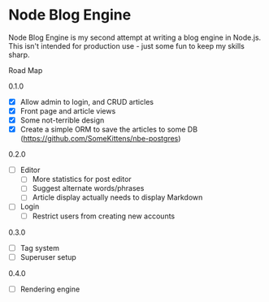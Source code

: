 # Node Blog Engine

Node Blog Engine is my second attempt at writing a blog engine in Node.js.  This isn't intended for production use - just some fun to keep my skills sharp.

Road Map

0.1.0
 - [x] Allow admin to login, and CRUD articles
 - [x] Front page and article views
 - [x] Some not-terrible design
 - [x] Create a simple ORM to save the articles to some DB (https://github.com/SomeKittens/nbe-postgres)

0.2.0
 - [ ] Editor
   - [ ] More statistics for post editor
   - [ ] Suggest alternate words/phrases
   - [ ] Article display actually needs to display Markdown
 - [ ] Login
   - [ ] Restrict users from creating new accounts

0.3.0
 - [ ] Tag system
 - [ ] Superuser setup

0.4.0
 - [ ] Rendering engine